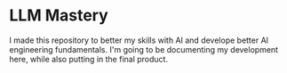 
# LLM Mastery

I made this repository to better my skills with AI and develope better AI engineering fundamentals. I'm going to be documenting my development here, while also putting in the final product. 

